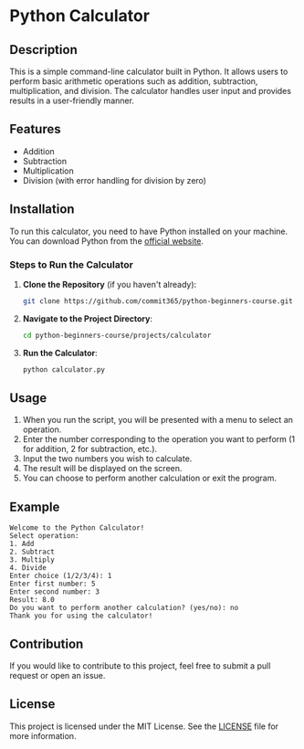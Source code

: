 # Python Calculator

## Description

This is a simple command-line calculator built in Python. It allows users to perform basic arithmetic operations such as addition, subtraction, multiplication, and division. The calculator handles user input and provides results in a user-friendly manner.

## Features

- Addition
- Subtraction
- Multiplication
- Division (with error handling for division by zero)

## Installation

To run this calculator, you need to have Python installed on your machine. You can download Python from the [official website](https://www.python.org/downloads/).

### Steps to Run the Calculator

1. **Clone the Repository** (if you haven't already):
   ```bash
   git clone https://github.com/commit365/python-beginners-course.git
   ```

2. **Navigate to the Project Directory**:
   ```bash
   cd python-beginners-course/projects/calculator
   ```

3. **Run the Calculator**:
   ```bash
   python calculator.py
   ```

## Usage

1. When you run the script, you will be presented with a menu to select an operation.
2. Enter the number corresponding to the operation you want to perform (1 for addition, 2 for subtraction, etc.).
3. Input the two numbers you wish to calculate.
4. The result will be displayed on the screen.
5. You can choose to perform another calculation or exit the program.

## Example

```
Welcome to the Python Calculator!
Select operation:
1. Add
2. Subtract
3. Multiply
4. Divide
Enter choice (1/2/3/4): 1
Enter first number: 5
Enter second number: 3
Result: 8.0
Do you want to perform another calculation? (yes/no): no
Thank you for using the calculator!
```

## Contribution

If you would like to contribute to this project, feel free to submit a pull request or open an issue.

## License

This project is licensed under the MIT License. See the [LICENSE](LICENSE) file for more information.
